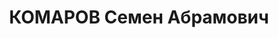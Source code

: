 ---
title: КОМАРОВ Семен Абрамович
description: "Род. в 1903, г. Одесса, еврей, обр.: низшее, бывший член ВКП(б). Проживал:\
  \ с. Арзгир. Директор МТС \n  Арестован 09.09.1937. Приговор: ВМН. Расстрелян"
---